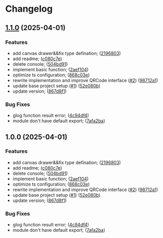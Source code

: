 # Changelog

## [1.1.0](https://github.com/forwardsoftware/qrcodets/compare/v1.0.0...v1.1.0) (2025-04-01)


### Features

* add canvas drawer&&fix type defination; ([2196803](https://github.com/forwardsoftware/qrcodets/commit/2196803cb5eece5b77a76a1248f737af9db431d8))
* add readme; ([c080c7e](https://github.com/forwardsoftware/qrcodets/commit/c080c7e7d96c15a430c01a4857cba5858372876d))
* delete console; ([504bd91](https://github.com/forwardsoftware/qrcodets/commit/504bd912de7e2ba6aa8dfce5d2eb08ed37ebda19))
* implement basic function; ([2aef104](https://github.com/forwardsoftware/qrcodets/commit/2aef1040122cbf2a4ea872104416f2c1e7e424f4))
* optimize ts configuration; ([868c03e](https://github.com/forwardsoftware/qrcodets/commit/868c03e0c410c5939372c1c645c5943693c2059f))
* rewrite implementation and improve QRCode interface ([#2](https://github.com/forwardsoftware/qrcodets/issues/2)) ([98712a1](https://github.com/forwardsoftware/qrcodets/commit/98712a1e579379a58c834f0e9ecf3983416e8bf4))
* update base project setup ([#1](https://github.com/forwardsoftware/qrcodets/issues/1)) ([52e080b](https://github.com/forwardsoftware/qrcodets/commit/52e080b850a5a769b25673aced0c2131df2b10ac))
* update version; ([867d8f1](https://github.com/forwardsoftware/qrcodets/commit/867d8f176634977247ae8dcd784331fc7a4af337))


### Bug Fixes

* glog function result error; ([4c94df4](https://github.com/forwardsoftware/qrcodets/commit/4c94df4f9f6cc00900108f278f8e9a2c30d9dc6a))
* module don't have default export; ([7afa2ba](https://github.com/forwardsoftware/qrcodets/commit/7afa2ba0936434d37267e7439a98276c7302f4bc))

## 1.0.0 (2025-04-01)


### Features

* add canvas drawer&&fix type defination; ([2196803](https://github.com/forwardsoftware/qrcodets/commit/2196803cb5eece5b77a76a1248f737af9db431d8))
* add readme; ([c080c7e](https://github.com/forwardsoftware/qrcodets/commit/c080c7e7d96c15a430c01a4857cba5858372876d))
* delete console; ([504bd91](https://github.com/forwardsoftware/qrcodets/commit/504bd912de7e2ba6aa8dfce5d2eb08ed37ebda19))
* implement basic function; ([2aef104](https://github.com/forwardsoftware/qrcodets/commit/2aef1040122cbf2a4ea872104416f2c1e7e424f4))
* optimize ts configuration; ([868c03e](https://github.com/forwardsoftware/qrcodets/commit/868c03e0c410c5939372c1c645c5943693c2059f))
* rewrite implementation and improve QRCode interface ([#2](https://github.com/forwardsoftware/qrcodets/issues/2)) ([98712a1](https://github.com/forwardsoftware/qrcodets/commit/98712a1e579379a58c834f0e9ecf3983416e8bf4))
* update base project setup ([#1](https://github.com/forwardsoftware/qrcodets/issues/1)) ([52e080b](https://github.com/forwardsoftware/qrcodets/commit/52e080b850a5a769b25673aced0c2131df2b10ac))
* update version; ([867d8f1](https://github.com/forwardsoftware/qrcodets/commit/867d8f176634977247ae8dcd784331fc7a4af337))


### Bug Fixes

* glog function result error; ([4c94df4](https://github.com/forwardsoftware/qrcodets/commit/4c94df4f9f6cc00900108f278f8e9a2c30d9dc6a))
* module don't have default export; ([7afa2ba](https://github.com/forwardsoftware/qrcodets/commit/7afa2ba0936434d37267e7439a98276c7302f4bc))
